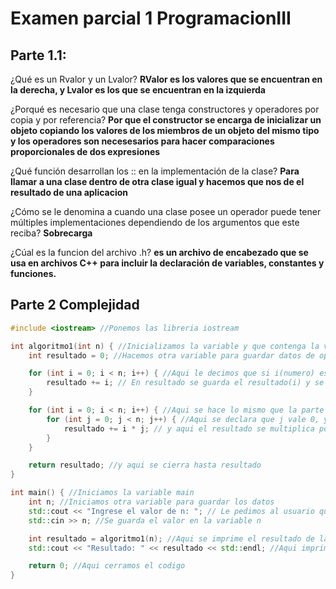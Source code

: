 # Examen parcial 1 ProgramacionIII


## Parte 1.1:


¿Qué es un Rvalor y un Lvalor?
**RValor es los valores que se encuentran en la derecha, y Lvalor es los que se encuentran en la izquierda**

¿Porqué es necesario que una clase tenga constructores y operadores por copia y por referencia?
**Por que el constructor se encarga de inicializar un objeto copiando los valores de los miembros de un objeto del mismo tipo y los operadores son necesesarios para hacer comparaciones proporcionales de dos expresiones**

¿Qué función desarrollan los :: en la implementación de la clase?
**Para llamar a una clase dentro de otra clase igual y hacemos que nos de el resultado de una aplicacion**

¿Cómo se le denomina a cuando una clase posee un operador puede tener múltiples implementaciones dependiendo de los argumentos que este reciba?
**Sobrecarga**

¿Cúal es la funcion del archivo .h?
**es un archivo de encabezado que se usa en archivos C++ para incluir la declaración de variables, constantes y funciones.**



## Parte 2 Complejidad
```c++
#include <iostream> //Ponemos las libreria iostream

int algoritmo1(int n) { //Inicializamos la variable y que contenga la variable n
    int resultado = 0; //Hacemos otra variable para guardar datos de operaciones, que empieze en 0

    for (int i = 0; i < n; i++) { //Aqui le decimos que si i(numero) es menor a n(0) que este vaya sumando
        resultado += i; // En resultado se guarda el resultado(i) y se imprime.
    }

    for (int i = 0; i < n; i++) { //Aqui se hace lo mismo que la parte de arriba
        for (int j = 0; j < n; j++) { //Aqui se declara que j vale 0, y si este es menor que n, j se vaya sumando
            resultado += i * j; // y aqui el resultado se multiplica por la i de la anterior operacion.
        }
    }

    return resultado; //y aqui se cierra hasta resultado
}

int main() { //Iniciamos la variable main
    int n; //Iniciamos otra variable para guardar los datos
    std::cout << "Ingrese el valor de n: "; // Le pedimos al usuario que ingres un valor para n
    std::cin >> n; //Se guarda el valor en la variable n

    int resultado = algoritmo1(n); //Aqui se imprime el resultado de las operaciones += i; += i * j
    std::cout << "Resultado: " << resultado << std::endl; //Aqui imprimimos los resultados de las operaciones

    return 0; //Aqui cerramos el codigo
}
```


